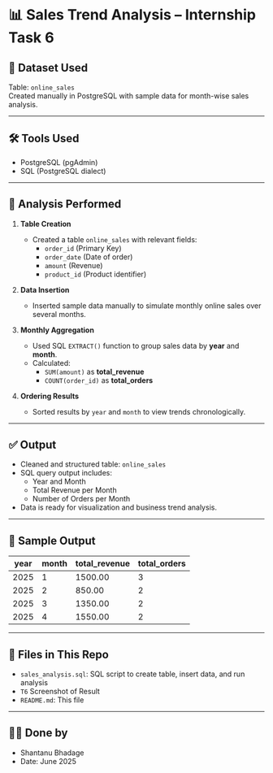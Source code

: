 # 📊 Sales Trend Analysis – Internship Task 6

## 📄 Dataset Used
Table: `online_sales`  
Created manually in PostgreSQL with sample data for month-wise sales analysis.

---

## 🛠️ Tools Used
- PostgreSQL (pgAdmin)  
- SQL (PostgreSQL dialect)

---

## 🧮 Analysis Performed

1. **Table Creation**
   - Created a table `online_sales` with relevant fields:
     - `order_id` (Primary Key)
     - `order_date` (Date of order)
     - `amount` (Revenue)
     - `product_id` (Product identifier)

2. **Data Insertion**
   - Inserted sample data manually to simulate monthly online sales over several months.

3. **Monthly Aggregation**
   - Used SQL `EXTRACT()` function to group sales data by **year** and **month**.
   - Calculated:
     - `SUM(amount)` as **total_revenue**
     - `COUNT(order_id)` as **total_orders**

4. **Ordering Results**
   - Sorted results by `year` and `month` to view trends chronologically.

---

## ✅ Output
- Cleaned and structured table: `online_sales`
- SQL query output includes:
  - Year and Month
  - Total Revenue per Month
  - Number of Orders per Month
- Data is ready for visualization and business trend analysis.

---

## 🧾 Sample Output

| year | month | total_revenue | total_orders |
|------|-------|----------------|--------------|
| 2025 |   1   |     1500.00    |     3        |
| 2025 |   2   |      850.00    |     2        |
| 2025 |   3   |     1350.00    |     2        |
| 2025 |   4   |     1550.00    |     2        |

---

## 📂 Files in This Repo
- `sales_analysis.sql`: SQL script to create table, insert data, and run analysis
- `T6` Screenshot of Result
- `README.md`: This file

---

## 🙋‍♂️ Done by
- Shantanu Bhadage  
- Date: June 2025
